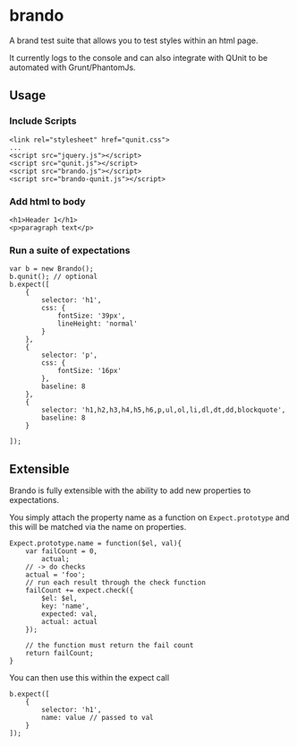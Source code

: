 brando
======

A brand test suite that allows you to test styles within an html page.

It currently logs to the console and can also integrate with QUnit to be
automated with Grunt/PhantomJs.

## Usage

### Include Scripts

    <link rel="stylesheet" href="qunit.css">
    ...
    <script src="jquery.js"></script>
    <script src="qunit.js"></script>
    <script src="brando.js"></script>
    <script src="brando-qunit.js"></script>

### Add html to body

    <h1>Header 1</h1>
    <p>paragraph text</p>

### Run a suite of expectations

    var b = new Brando();
    b.qunit(); // optional
    b.expect([
        {
            selector: 'h1',
            css: {
                fontSize: '39px',
                lineHeight: 'normal'
            }
        },
        {
            selector: 'p',
            css: {
                fontSize: '16px'
            },
            baseline: 8
        },
        {
            selector: 'h1,h2,h3,h4,h5,h6,p,ul,ol,li,dl,dt,dd,blockquote',
            baseline: 8
        }
        
    ]);

## Extensible

Brando is fully extensible with the ability to add new properties to expectations.

You simply attach the property name as a function on `Expect.prototype` and this will be matched via the name on properties.

    Expect.prototype.name = function($el, val){
        var failCount = 0,
            actual;
        // -> do checks
        actual = 'foo';
        // run each result through the check function
        failCount += expect.check({
            $el: $el,
            key: 'name',
            expected: val,
            actual: actual
        });
        
        // the function must return the fail count
        return failCount;
    }

You can then use this within the expect call

    b.expect([
        {
            selector: 'h1',
            name: value // passed to val
        }
    ]);


